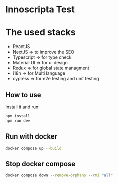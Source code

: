 # Innoscripta Test

# The used stacks

- ReactJS
- NextJS => to improve the SEO
- Typescript => for type check
- Material UI => for ui design
- Redux => for global state managment
- i18n => for Multi language
- cypress => for e2e testing and unit testing

## How to use

Install it and run:

```sh
npm install
npm run dev
```

## Run with docker

```sh
docker compose up --build
```

## Stop docker compose

```sh
docker compose down --remove-orphans --rmi "all"
```
